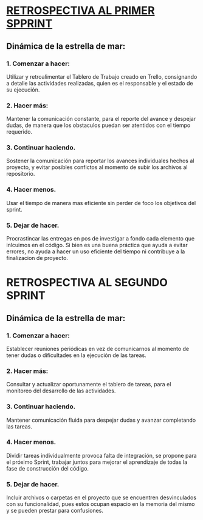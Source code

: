 # [RETROSPECTIVA AL PRIMER SPPRINT](https://proyectosagiles.org/2009/06/14/retrospectiva-estrella-mar-starfish-retrospective-scrum/)

## Dinámica de la estrella de mar:

### 1. Comenzar a hacer:

Utilizar y retroalimentar el Tablero de Trabajo creado en Trello, consignando a detalle las actividades realizadas, quien es el responsable y el estado de su ejecución.

### 2. Hacer más:

Mantener la comunicación constante, para el reporte del avance y despejar dudas, de manera que los obstaculos puedan ser atentidos con el tiempo requerido.

### 3. Continuar haciendo.

Sostener la comunicación para reportar los avances individuales hechos al proyecto, y evitar posibles confictos al momento de subir los archivos al repositorio.

### 4. Hacer menos.
  Usar el tiempo de manera mas eficiente sin perder de foco los objetivos del sprint. 

### 5. Dejar de hacer.
 
Procrastincar las entregas en pos de investigar a fondo cada elemento que inlcuimos en el código. Si bien es una buena práctica que ayuda a evitar errores, no ayuda a hacer un uso eficiente del tiempo ni contribuye a la finalizacion de proyecto.


# RETROSPECTIVA AL SEGUNDO SPRINT

## Dinámica de la estrella de mar:

### 1. Comenzar a hacer:
Establecer reuniones periódicas en vez de comunicarnos al momento de tener
dudas o dificultades en la ejecución de las tareas.

### 2. Hacer más:
Consultar y actualizar oportunamente el tablero de tareas, para el monitoreo del desarrollo de las actividades.


### 3. Continuar haciendo.
Mantener comunicación fluida para despejar dudas y avanzar completando 
las tareas.

### 4. Hacer menos.
Dividir tareas individualmente provoca falta de integración, se propone para el próximo Sprint, trabajar juntos para mejorar el aprendizaje de todas la fase de construcción del código.

### 5. Dejar de hacer.
 Incluir archivos o carpetas en el proyecto que se encuentren desvinculados con su funcionalidad, pues estos ocupan espacio en la memoria del mismo y se pueden prestar para confusiones.



